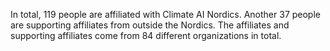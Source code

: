In total, 119 people are affiliated with Climate AI Nordics. Another 37 people are supporting affiliates from outside the Nordics. The affiliates and supporting affiliates come from 84 different organizations in total.
